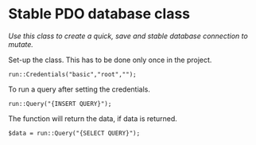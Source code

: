# Stable PDO database class

*Use this class to create a quick, save and stable database connection to mutate.*

Set-up the class. This has to be done only once in the project.

    run::Credentials("basic","root","");

To run a query after setting the credentials.

    run::Query("{INSERT QUERY}");

The function will return the data, if data is returned.

    $data = run::Query("{SELECT QUERY}");
